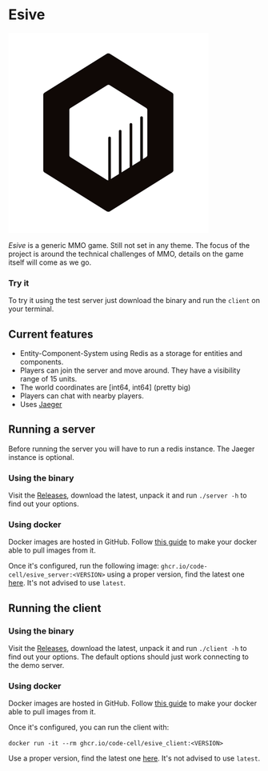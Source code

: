 # Esive

<img width="400" height="400" src="https://raw.githubusercontent.com/code-cell/esive/master/_img/cubicle.png">

*Esive* is a generic MMO game. Still not set in any theme. The focus of the project is around the technical challenges of MMO, details on the game itself will come as we go.

### Try it
To try it using the test server just download the binary and run the `client` on your terminal.

## Current features

- Entity-Component-System using Redis as a storage for entities and components.
- Players can join the server and move around. They have a visibility range of 15 units.
- The world coordinates are [int64, int64] (pretty big)
- Players can chat with nearby players.
- Uses [Jaeger](https://www.jaegertracing.io/)

## Running a server

Before running the server you will have to run a redis instance. The Jaeger instance is optional.

### Using the binary

Visit the [Releases](https://github.com/code-cell/esive/releases), download the latest, unpack it and run `./server -h` to find out your options.

### Using docker

Docker images are hosted in GitHub. Follow [this guide](https://docs.github.com/en/packages/guides/configuring-docker-for-use-with-github-packages)
to make your docker able to pull images from it.

Once it's configured, run the following image: `ghcr.io/code-cell/esive_server:<VERSION>` using a proper version, find the latest one [here](https://github.com/orgs/code-cell/packages/container/package/esive_server). It's not advised to use `latest`.


## Running the client

### Using the binary

Visit the [Releases](https://github.com/code-cell/esive/releases), download the latest, unpack it and run `./client -h` to find out your options. The default options should just work connecting to the demo server.

### Using docker

Docker images are hosted in GitHub. Follow [this guide](https://docs.github.com/en/packages/guides/configuring-docker-for-use-with-github-packages)
to make your docker able to pull images from it.

Once it's configured, you can run the client with:

```docker run -it --rm ghcr.io/code-cell/esive_client:<VERSION>```

Use a proper version, find the latest one [here](https://github.com/orgs/code-cell/packages/container/package/esive_client). It's not advised to use `latest`.
